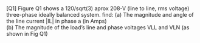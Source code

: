 # 

[Q1] Figure Q1 shows a 120/sqrt(3)  aprox 208-V (line to line, rms voltage)  three-phase ideally balanced system. find: 
(a)  The magnitude and angle of the line current |IL| in phase a (in Amps)   
(b)  The magnitude of the load’s line and phase voltages VLL and VLN (as shown in Fig Q1)


